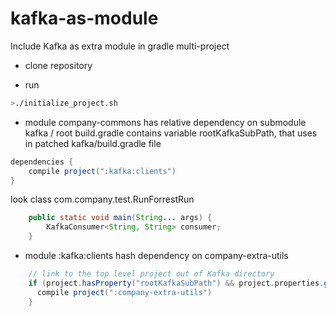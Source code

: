 # kafka-as-module
Include Kafka as extra module in gradle multi-project

* clone repository

* run 
```bash
>./initialize_project.sh
```

* module company-commons has relative dependency on submodule kafka / root build.gradle contains variable rootKafkaSubPath, that uses in patched kafka/build.gradle file
```groovy
dependencies {
    compile project(":kafka:clients")
}
```

look class com.company.test.RunForrestRun
```java
    public static void main(String... args) {
        KafkaConsumer<String, String> consumer;
    }
```


* module :kafka:clients hash dependency on company-extra-utils
```groovy
    // link to the top level project out of Kafka directory
    if (project.hasProperty("rootKafkaSubPath") && project.properties.get("rootKafkaSubPath").toString().trim() != "") {
      compile project(":company-extra-utils")
    }
```
